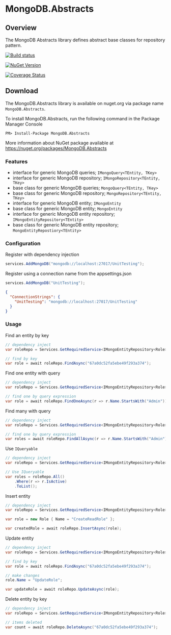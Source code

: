 # MongoDB.Abstracts

## Overview

The MongoDB Abstracts library defines abstract base classes for repository pattern.

[![Build status](https://github.com/loresoft/MongoDB.Abstracts/workflows/Build/badge.svg)](https://github.com/loresoft/MongoDB.Abstracts/actions)

[![NuGet Version](https://img.shields.io/nuget/v/MongoDB.Abstracts.svg?style=flat-square)](https://www.nuget.org/packages/MongoDB.Abstracts/)   

[![Coverage Status](https://coveralls.io/repos/github/loresoft/MongoDB.Abstracts/badge.svg?branch=master)](https://coveralls.io/github/loresoft/MongoDB.Abstracts?branch=master)

## Download

The MongoDB.Abstracts library is available on nuget.org via package name `MongoDB.Abstracts`.

To install MongoDB.Abstracts, run the following command in the Package Manager Console

    PM> Install-Package MongoDB.Abstracts
    
More information about NuGet package available at
<https://nuget.org/packages/MongoDB.Abstracts>


### Features

* interface for generic MongoDB queries; `IMongoQuery<TEntity, TKey>`
* interface for generic MongoDB repository; `IMongoRepository<TEntity, TKey>`
* base class for generic MongoDB queries; `MongoQuery<TEntity, TKey>`
* base class for generic MongoDB repository; `MongoRepository<TEntity, TKey>`
* interface for generic MongoDB entity; `IMongoEntity`
* base class for generic MongoDB entity; `MongoEntity`
* interface for generic MongoDB entity repository; `IMongoEntityRepository<TEntity>`
* base class for generic MongoDB entity repository; `MongoEntityRepostiory<TEntity>`

### Configuration

Register with dependency injection

```c#
services.AddMongoDB("mongodb://localhost:27017/UnitTesting");
```

Register using a connection name from the appsettings.json

```c#
services.AddMongoDB("UnitTesting");
```

```json
{
  "ConnectionStrings": {
    "UnitTesting": "mongodb://localhost:27017/UnitTesting"
  }
}
```

### Usage

Find an entity by key

```c#
// dependency inject
var roleRepo = Services.GetRequiredService<IMongoEntityRepository<Role>>();

// find by key
var role = await roleRepo.FindAsync("67a0dc52fa5ebe49f293a374");
```

Find one entity with query

```c#
// dependency inject
var roleRepo = Services.GetRequiredService<IMongoEntityRepository<Role>>();

// find one by query expression
var role = await roleRepo.FindOneAsync(r => r.Name.StartsWith("Admin"))
```

Find many with query

```c#
// dependency inject
var roleRepo = Services.GetRequiredService<IMongoEntityRepository<Role>>();

// find one by query expression
var roles = await roleRepo.FindAllAsync(r => r.Name.StartsWith("Admin"))
```

Use `IQueryable`

```c#
// dependency inject
var roleRepo = Services.GetRequiredService<IMongoEntityRepository<Role>>();

// Use IQueryable
var roles = roleRepo.All()
    .Where(r => r.IsActive)
    .ToList();
```

Insert entity

```c#
// dependency inject
var roleRepo = Services.GetRequiredService<IMongoEntityRepository<Role>>();

var role = new Role { Name = "CreateReadRole" };

var createdRole = await roleRepo.InsertAsync(role);
```

Update entity

```c#
// dependency inject
var roleRepo = Services.GetRequiredService<IMongoEntityRepository<Role>>();

// find by key
var role = await roleRepo.FindAsync("67a0dc52fa5ebe49f293a374");

// make changes
role.Name = "UpdateRole";

var updateRole = await roleRepo.UpdateAsync(role);
```

Delete entity by key

```c#
// dependency inject
var roleRepo = Services.GetRequiredService<IMongoEntityRepository<Role>>();

// items deleted
var count = await roleRepo.DeleteAsync("67a0dc52fa5ebe49f293a374");
```

